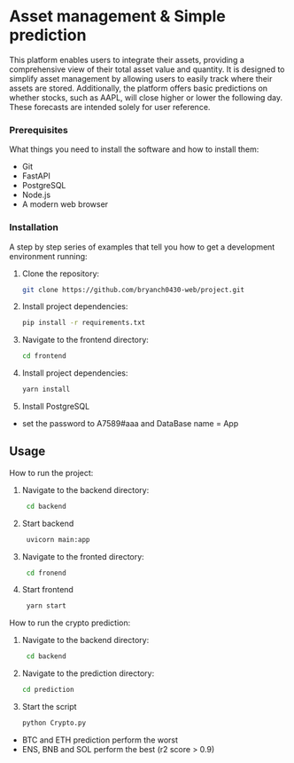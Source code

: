 # Asset management & Simple prediction
This platform enables users to integrate their assets, providing a comprehensive view of their total asset value and quantity. It is designed to simplify asset management by allowing users to easily track where their assets are stored. Additionally, the platform offers basic predictions on whether stocks, such as AAPL, will close higher or lower the following day. These forecasts are intended solely for user reference.

### Prerequisites

What things you need to install the software and how to install them:

- Git
- FastAPI
- PostgreSQL
- Node.js
- A modern web browser

  
### Installation

A step by step series of examples that tell you how to get a development environment running:

1. Clone the repository:
    ```sh
    git clone https://github.com/bryanch0430-web/project.git
    ```
2. Install project dependencies:
    ```sh
   pip install -r requirements.txt
    ```
3. Navigate to the frontend directory:
    ```sh
    cd frontend 
    ```
4. Install project dependencies:
    ```sh
    yarn install
    ```
5. Install PostgreSQL
  
  - set the password to A7589#aaa and DataBase name = App

## Usage

How to run the project:

1. Navigate to the backend directory:
   ```sh
    cd backend 
    ```
2. Start backend
   ```sh
    uvicorn main:app 
    ```
3. Navigate to the fronted directory:
   ```sh
    cd fronend 
    ```
4. Start frontend
   ```sh
    yarn start 
    ```
How to run the crypto prediction:

1. Navigate to the backend directory:
   ```sh
    cd backend
    ```
2. Navigate to the prediction directory:
   ```sh
   cd prediction
    ```
3. Start the script
      ```sh
   python Crypto.py 
    ```

- BTC and ETH prediction perform the worst
- ENS, BNB and SOL perform the best (r2 score > 0.9)
